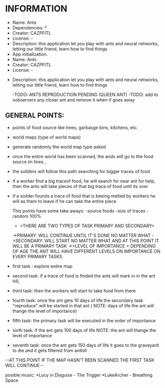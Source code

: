 # INFORMATION
* Name: Ants
* Dependencies: *
* Creator: CAZPFITL
* License: -
* Description: this application let you play with ants and neural networks, letting our little friend, learn how to find things
* App initialization.
* Name: Ants
* Creator: CAZPFITL
* License: -
- Description: this application let you play with ants and neural networks, letting our little friend, learn how to find things

    -TODO: ANTS REPRODUCTION PENDING (QUEEN ANT)
    -TODO: add to oobservers any closer ant and remove it when if goes away


## GENERAL POINTS:
* points of food source like trees, garbasge bins, kitchens, etc.
* world maps (type of world maps)
* generate randomly the world map type asked
* once the entire world has been scanned, the ands will go to the food source iin lines , 
* the soilders will follow this path searching for bigger traces of food
* if a worker find a big traceof food, he will search for near ant for help, then the ants will take pieces of that big trace of food until its over
* if a soilder founds a trace of food that is beeing melted by workers he will as them to leave if he can take the entire piece
    
     This points have some take aways:
         -source foods 
         -size of traces
         -random 100%

    - =THERE ARE TWO TYPES OF TASK PRIMARY AND SECONDARY=

    ->PRIMARY: WILL CONTINUE UNTIL IT'S DONE NO MATTER WHAT
    ->SECONDARY: WILL START NO MATTER WHAT AND AT THIS POINT IT WILL BE A PRIMARY TASK
    ->>LEVEL OF IMPORTANCE = DEPENDING OF AGE THE ANT WILL HAVE DIFFERENT LEVELS ON IMPORTANCE ON EVERY PRIMARY TASKS

* first task : explore entire map 
* second task: if a trace of food is finded the ants will mark in in the ant hill, 
* third task: then the workers will start to take food from there
* fourth task: once the ant gets 10 days of life the secondary task "reproduce" will be started in that ant ( NOTE: days of life the ant will thange the level of importance)
* fifth task: the primary task will be executed in the order of importance
* sixth task: if the ant gets 100 days of life NOTE: the ant will thange the level of importance
* seventh task: once the ant gets 150 days of life it goes to the graveyard to die and it gets filtered from anthill 

 --AT THIS POINT IF THE MAP HASN'T BEEN SCANNED THE FIRST TASK WILL CONTINUE--
 
 posible music: 
    *Lucy in Disguise - The Trigger
    *LukeArcher - Breathing Space
 
